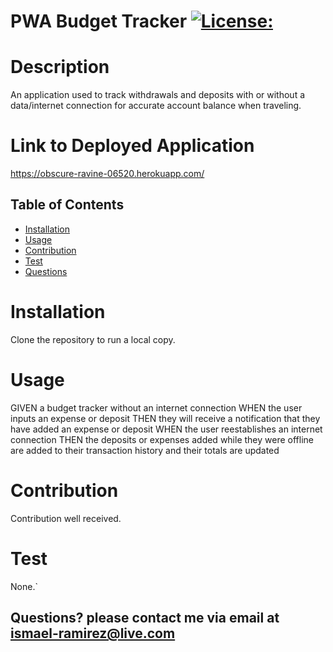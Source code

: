 # PWA Budget Tracker [![License:](https://img.shields.io/badge/License-MIT-yellow.svg)](https://opensource.org/licenses/MIT)

# Description
An application used to track withdrawals and deposits with or without a data/internet connection
for accurate account balance when traveling. 

# Link to Deployed Application
https://obscure-ravine-06520.herokuapp.com/

## Table of Contents
* [Installation](#Installation)
* [Usage](#usage)
* [Contribution](#Contribution)
* [Test](#Test)
* [Questions](#Contact)
# Installation
Clone the repository to run a local copy.

# Usage
GIVEN a budget tracker without an internet connection
WHEN the user inputs an expense or deposit
THEN they will receive a notification that they have added an expense or deposit
WHEN the user reestablishes an internet connection
THEN the deposits or expenses added while they were offline are added to their transaction history and their totals are updated


# Contribution
Contribution well received.

# Test
None.`

## Questions? please contact me via email at <ismael-ramirez@live.com> 
